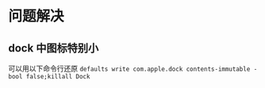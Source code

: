 

# 问题解决
## dock 中图标特别小
可以用以下命令行还原
`defaults write com.apple.dock contents-immutable -bool false;killall Dock`
